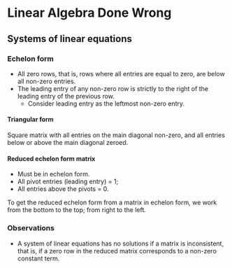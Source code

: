 # Linear Algebra Done Wrong

## Systems of linear equations
### Echelon form
- All zero rows, that is, rows where all entries are equal to zero, are below all non-zero entries.
- The leading entry of any non-zero row is strictly to the right of the leading entry of the previous row.
    - Consider leading entry as the leftmost non-zero entry.

#### Triangular form
Square matrix with all entries on the main diagonal non-zero, and all entries below or above the main diagonal zeroed.

#### Reduced echelon form matrix
- Must be in echelon form.
- All pivot entries (leading entry) = 1;
- All entries above the pivots = 0.

To get the reduced echelon form from a matrix in echelon form, we work from the bottom to the top; from right to the left.

### Observations
- A system of linear equations has no solutions if a matrix is inconsistent, that is, if a zero row in the reduced matrix corresponds to a non-zero constant term.